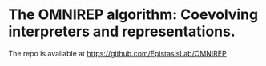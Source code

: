 # The OMNIREP algorithm: Coevolving interpreters and representations.

The repo is available at https://github.com/EpistasisLab/OMNIREP
